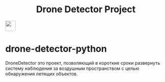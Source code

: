 <h1 align="center">Drone Detector Project </h1> 
<img src="https://github.com/blackcater/blackcater/raw/main/images/Hi.gif" height="32"/></h1>

# drone-detector-python
 DroneDetector это проект, позволяющий в короткие сроки развернуть систему наблюдения за воздушным пространством с целью обнаружения летящих объектов.
 

